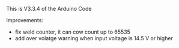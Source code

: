 This is V3.3.4 of the Arduino Code

Improvements:

- fix weld counter, it can cow count up to 65535
- add over volatge warning when input voltage is 14.5 V or higher
